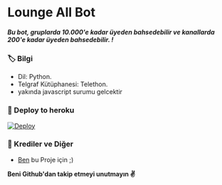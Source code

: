 # Lounge All Bot
_**Bu bot, gruplarda 10.000'e kadar üyeden bahsedebilir ve kanallarda 200'e kadar üyeden bahsedebilir. !**_

### 🏷 Bilgi
- Dil: Python.
- Telgraf Kütüphanesi: Telethon.
- yakında javascript surumu gelcektir

### 🚀 Deploy to heroku
[![Deploy](https://www.herokucdn.com/deploy/button.svg)](https://heroku.com/deploy?template=https://github.com/Aleyivdiiiiiii/bomber)

### 🎯 Krediler ve Diğer
- [Ben](https://github.com/bodrumlubebek) bu Proje için ;)

**Beni Github'dan takip etmeyi unutmayın ✌️**
